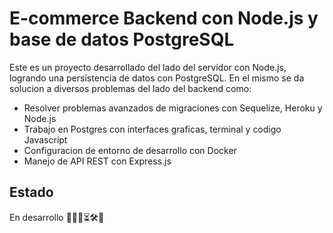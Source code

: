 # E-commerce Backend con Node.js y base de datos PostgreSQL

Este es un proyecto desarrollado del lado del servidor con Node.js, logrando una persistencia de datos con PostgreSQL.
En el mismo se da solucion a diversos problemas del lado del backend como:

- Resolver problemas avanzados de migraciones con Sequelize, Heroku y Node.js
- Trabajo en Postgres con interfaces graficas, terminal y codigo Javascript
- Configuracion de entorno de desarrollo con Docker
- Manejo de API REST con Express.js

## Estado

En desarrollo 👨🏻‍💻⏳🛠️🚧

